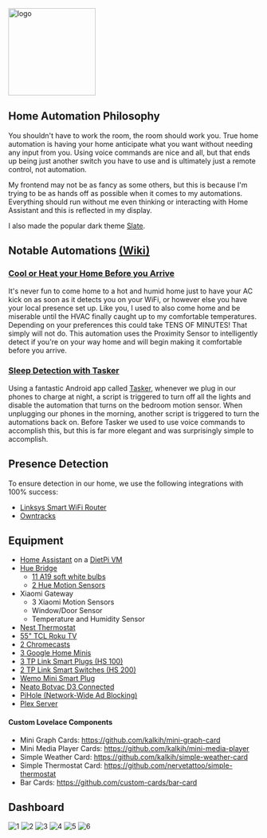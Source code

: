 <div>
  <img class="marginauto" src="https://www.home-assistant.io/images/home-assistant-logo.svg" alt="logo" width="175"/>
</div>

## Home Automation Philosophy
You shouldn't have to work the room, the room should work you. True home automation is having your home anticipate what you want without needing any input from you. Using voice commands are nice and all, but that ends up being just another switch you have to use and is ultimately just a remote control, not automation.

My frontend may not be as fancy as some others, but this is because I'm trying to be as hands off as possible when it comes to my automations. Everything should run without me even thinking or interacting with Home Assistant and this is reflected in my display.

I also made the popular dark theme [Slate](https://github.com/seangreen2/slate_theme).

## Notable Automations [(Wiki)](https://github.com/seangreen2/home_assistant/wiki)

### [Cool or Heat your Home Before you Arrive](https://github.com/seangreen2/home_assistant/wiki/Beat-the-Heat-and-Begin-Cooling-your-Home-before-you-Arrive)
It's never fun to come home to a hot and humid home just to have your AC kick on as soon as it detects you on your WiFi, or however else you have your local presence set up. Like you, I used to also come home and be miserable until the HVAC finally caught up to my comfortable temperatures. Depending on your preferences this could take TENS OF MINUTES! That simply will not do. This automation uses the Proximity Sensor to intelligently detect if you're on your way home and will begin making it comfortable before you arrive.

### [Sleep Detection with Tasker](https://github.com/seangreen2/home_assistant/wiki/Turning-off-your-lights-with-Tasker)
Using a fantastic Android app called [Tasker](https://play.google.com/store/apps/details?id=net.dinglisch.android.taskerm&hl=en_US), whenever we plug in our phones to charge at night, a script is triggered to turn off all the lights and disable the automation that turns on the bedroom motion sensor. When unplugging our phones in the morning, another script is triggered to turn the automations back on. Before Tasker we used to use voice commands to accomplish this, but this is far more elegant and was surprisingly simple to accomplish.

## Presence Detection
To ensure detection in our home, we use the following integrations with 100% success:
- [Linksys Smart WiFi Router](https://www.home-assistant.io/integrations/linksys_smart/)
- [Owntracks](https://www.home-assistant.io/integrations/owntracks/)

## Equipment
- [Home Assistant](https://www.home-assistant.io/) on a [DietPi VM](https://dietpi.com/)
- [Hue Bridge](https://amzn.to/30v9YND)
  - [11 A19 soft white bulbs](https://amzn.to/2LIFW4F)
  - [2 Hue Motion Sensors](https://amzn.to/2JmF1FE)
- Xiaomi Gateway
  - 3 Xiaomi Motion Sensors
  - Window/Door Sensor
  - Temperature and Humidity Sensor
- [Nest Thermostat](https://amzn.to/2YELTn2)
- [55" TCL Roku TV](https://amzn.to/2XAYIlK)
- [2 Chromecasts](https://store.google.com/us/product/chromecast?hl=en-US)
- [3 Google Home Minis](https://store.google.com/product/google_home_mini)
- [3 TP Link Smart Plugs (HS 100)](https://amzn.to/2XAKm4J)
- [2 TP Link Smart Switches (HS 200)](https://amzn.to/2Xyo8vy)
- [Wemo Mini Smart Plug](https://amzn.to/2JmSkpw)
- [Neato Botvac D3 Connected](https://amzn.to/30oP7v8)
- [PiHole (Network-Wide Ad Blocking)](https://pi-hole.net/)
- [Plex Server](https://www.plex.tv/)

#### Custom Lovelace Components
- Mini Graph Cards: https://github.com/kalkih/mini-graph-card
- Mini Media Player Cards: https://github.com/kalkih/mini-media-player
- Simple Weather Card: https://github.com/kalkih/simple-weather-card
- Simple Thermostat Card: https://github.com/nervetattoo/simple-thermostat
- Bar Cards: https://github.com/custom-cards/bar-card

## Dashboard
![1](https://i.imgur.com/LRmZRzq.png)
![2](https://i.imgur.com/55zhHu6.png)
![3](https://i.imgur.com/vWPci9f.png)
![4](https://i.imgur.com/oToTiB2.png)
![5](https://i.imgur.com/hlKHTAa.png)
![6](https://i.imgur.com/SYsRTYW.png)
